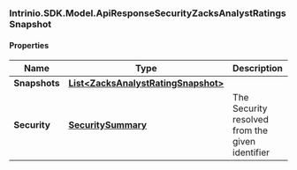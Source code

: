 ### Intrinio.SDK.Model.ApiResponseSecurityZacksAnalystRatingsSnapshot
#### Properties

Name | Type | Description | Notes
------------ | ------------- | ------------- | -------------
**Snapshots** | [**List&lt;ZacksAnalystRatingSnapshot&gt;**](ZacksAnalystRatingSnapshot.md) |  | [optional] 
**Security** | [**SecuritySummary**](SecuritySummary.md) | The Security resolved from the given identifier | [optional] 

